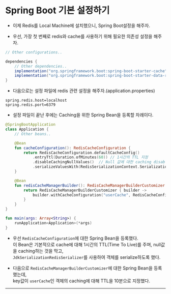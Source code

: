 # Spring Boot 기본 설정하기

- 이제 Redis를 Local Machine에 설치했으니, Spring Boot설정을 해주자.

- 우선, 가장 첫 번째로 redis와 cache를 사용하기 위해 필요한 의존성 설정을 해주자.

```gradle
// Other configurations..

dependencies {
    // Other dependencies..
    implementation("org.springframework.boot:spring-boot-starter-cache")
    implementation("org.springframework.boot:spring-boot-starter-data-redis")
}
```

- 다음으로는 설정 파일에 redis 관련 설정을 해주자.(application.properties)

```properties
spring.redis.host=localhost
spring.redis.port=6379
```

- 설정 파일이 끝난 후에는 Caching을 위한 Spring Bean을 등록할 차례이다.

```kt
@SpringBootApplication
class Application {
    // Other beans..

    @Bean
    fun cacheConfiguration(): RedisCacheConfiguration {
        return RedisCacheConfiguration.defaultCacheConfig()
            .entryTtl(Duration.ofMinutes(60)) // 1시간의 TTL 지정
            .disableCachingNullValues()  // Null 값에 대한 caching disable
            .serializeValuesWith(RedisSerializationContext.SerializationPair.fromSerializer(JdkSerializationRedisSerializer()))
    }

    @Bean
    fun redisCacheManagerBuilder(): RedisCacheManagerBuilderCustomizer {
        return RedisCacheManagerBuilderCustomizer { builder ->
            builder.withCacheConfiguration("userCache", RedisCacheConfiguration.defaultCacheConfig().entryTtl(Duration.ofMinutes(10)))
        }
    }
}

fun main(args: Array<String>) {
    runApplication<Application>(*args)
}
```

- 우선 `RedisCacheConfiguration`에 대한 Spring Bean을 등록했다.  
  이 Bean은 기본적으로 cache에 대해 1시간의 TTL(Time To Live)를 주며, null값을 caching하는 것을 막고,  
  `JdkSerializationRedisSerializer`를 사용하여 객체를 serialize하도록 했다.

- 다음으로 `RedisCacheManagerBuilderCustomizer`에 대한 Spring Bean을 등록했는데,  
 key값이 `userCache`인 객체의 caching에 대해 TTL을 10분으로 지정했다.
<hr/>
